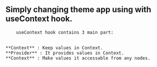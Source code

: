 ## Simply changing theme app using with useContext hook.

```
    useContext hook contains 3 main part:
    
```
    **Context** : Keep values in Context.
    **Provider** : It provides values in Context.
    **Context** : Make values it accessable from any nodes.
